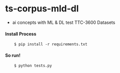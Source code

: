 # ts-corpus-mld-dl
- ai concepts with ML & DL test TTC-3600 Datasets

#### Install Process
```shell
    $ pip install -r requirements.txt
```

#### So run!
```shell
    $ python tests.py
```